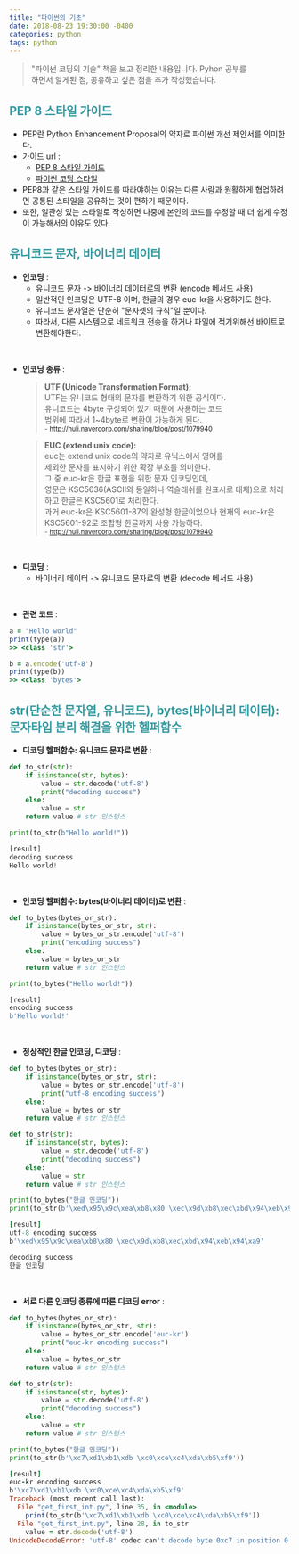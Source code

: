 ```yaml
---
title: "파이썬의 기초"
date: 2018-08-23 19:30:00 -0400
categories: python
tags: python
---
```


> "파이썬 코딩의 기술" 책을 보고 정리한 내용입니다. Pyhon 공부를 <br> 하면서 알게된 점, 공유하고 싶은 점을 추가 작성했습니다.

## <span style="color:#36999F"> PEP 8 스타일 가이드 </span>
- PEP란 Python Enhancement Proposal의 약자로 파이썬 개선 제안서를 의미한다.
- 가이드 url :
    - [PEP 8 스타일 가이드](https://www.python.org/dev/peps/pep-0008/)
    - [파이썬 코딩 스타일](http://pythonstudy.xyz/python/article/511-%ED%8C%8C%EC%9D%B4%EC%8D%AC-%EC%BD%94%EB%94%A9-%EC%8A%A4%ED%83%80%EC%9D%BC)
- PEP8과 같은 스타일 가이드를 따라야하는 이유는 다른 사람과 원활하게 협업하려면 공통된 스타일을 공유하는 것이 편하기 때문이다.
- 또한, 일관성 있는 스타일로 작성하면 나중에 본인의 코드를 수정할 때 더 쉽게 수정이 가능해서의 이유도 있다.

## <span style="color:#36999F"> 유니코드 문자, 바이너리 데이터 </span>
- **인코딩** :
    - 유니코드 문자 -> 바이너리 데이터로의 변환 (encode 메서드 사용)
    - 일반적인 인코딩은 UTF-8 이며, 한글의 경우 euc-kr을 사용하기도 한다.
    - 유니코드 문자열은 단순히 "문자셋의 규칙"일 뿐이다. <br>
    - 따라서, 다른 시스템으로 네트워크 전송을 하거나 파일에 적기위해선 바이트로 변환해야한다. <br>
<br>

- **인코딩 종류** :
    > **UTF (Unicode Transformation Format):** <br>
    UTF는 유니코드 형태의 문자를 변환하기 위한 공식이다. <br>
    유니코드는 4byte 구성되어 있기 때문에 사용하는 코드 <br> 범위에 따라서 1~4byte로 변환이 가능하게 된다. <br>
    <small> - http://nuli.navercorp.com/sharing/blog/post/1079940 </small>

    > **EUC (extend unix code):** <br>
    euc는 extend unix code의 약자로 유닉스에서 영어를 <br> 제외한 문자를 표시하기 위한 확장 부호를 의미한다. <br>
    그 중 euc-kr은 한글 표현을 위한 문자 인코딩인데, <br>
    영문은 KSC5636(ASCII와 동일하나 역슬래쉬를 원표시로 대체)으로 처리하고 한글은 KSC5601로 처리한다. <br>
    과거 euc-kr은 KSC5601-87의 완성형 한글이었으나 현재의 euc-kr은 KSC5601-92로 조합형 한글까지 사용 가능하다. <br>
    <small> - http://nuli.navercorp.com/sharing/blog/post/1079940 </small>
<br>

- **디코딩** :
    - 바이너리 데이터 -> 유니코드 문자로의 변환 (decode 메서드 사용) <br>
<br>

- **관련 코드** :

```ruby
a = "Hello world"
print(type(a))
>> <class 'str'>

b = a.encode('utf-8')
print(type(b))
>> <class 'bytes'>
```

## <span style="color:#36999F"> str(단순한 문자열, 유니코드), bytes(바이너리 데이터): <br> 문자타입 분리 해결을 위한 헬퍼함수 </span>
- **디코딩 헬퍼함수: 유니코드 문자로 변환** :

```python
def to_str(str):
    if isinstance(str, bytes):
        value = str.decode('utf-8')
        print("decoding success")
    else:
        value = str
    return value # str 인스턴스

print(to_str(b"Hello world!"))

[result]
decoding success
Hello world!
```

<br>

- **인코딩 헬퍼함수: bytes(바이너리 데이터)로 변환** :

```python
def to_bytes(bytes_or_str):
    if isinstance(bytes_or_str, str):
        value = bytes_or_str.encode('utf-8')
        print("encoding success")
    else:
        value = bytes_or_str
    return value # str 인스턴스

print(to_bytes("Hello world!"))

[result]
encoding success
b'Hello world!'
```
<br>

- **정상적인 한글 인코딩, 디코딩** :

```python
def to_bytes(bytes_or_str):
    if isinstance(bytes_or_str, str):
        value = bytes_or_str.encode('utf-8')
        print("utf-8 encoding success")
    else:
        value = bytes_or_str
    return value # str 인스턴스

def to_str(str):
    if isinstance(str, bytes):
        value = str.decode('utf-8')
        print("decoding success")
    else:
        value = str
    return value # str 인스턴스

print(to_bytes("한글 인코딩"))
print(to_str(b'\xed\x95\x9c\xea\xb8\x80 \xec\x9d\xb8\xec\xbd\x94\xeb\x94\xa9'))
```

```ruby
[result]
utf-8 encoding success
b'\xed\x95\x9c\xea\xb8\x80 \xec\x9d\xb8\xec\xbd\x94\xeb\x94\xa9'

decoding success
한글 인코딩
```
<br>

- **서로 다른 인코딩 종류에 따른 디코딩 error** :

```python
def to_bytes(bytes_or_str):
    if isinstance(bytes_or_str, str):
        value = bytes_or_str.encode('euc-kr')
        print("euc-kr encoding success")
    else:
        value = bytes_or_str
    return value # str 인스턴스

def to_str(str):
    if isinstance(str, bytes):
        value = str.decode('utf-8')
        print("decoding success")
    else:
        value = str
    return value # str 인스턴스

print(to_bytes("한글 인코딩"))
print(to_str(b'\xc7\xd1\xb1\xdb \xc0\xce\xc4\xda\xb5\xf9'))
```

```ruby
[result]
euc-kr encoding success
b'\xc7\xd1\xb1\xdb \xc0\xce\xc4\xda\xb5\xf9'
Traceback (most recent call last):
  File "get_first_int.py", line 35, in <module>
    print(to_str(b'\xc7\xd1\xb1\xdb \xc0\xce\xc4\xda\xb5\xf9'))
  File "get_first_int.py", line 28, in to_str
    value = str.decode('utf-8')
UnicodeDecodeError: 'utf-8' codec can't decode byte 0xc7 in position 0: invalid continuation byte
```